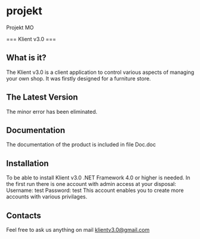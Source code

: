 projekt
=======

Projekt MO

=== Klient v3.0 ===


What is it?
-----------

The Klient v3.0 is a client application to control various aspects of managing your own shop.
It was firstly designed for a furniture store.

The Latest Version
------------------

The minor error has been eliminated.

Documentation
-------------

The documentation of the product is included in file Doc.doc


Installation
------------

To be able to install Klient v3.0 .NET Framework 4.0 or higher is needed.
In the first run there is one account with admin access at your disposal:
Username: test
Password: test
This account enables you to create more accounts with various privilages.

Contacts
--------

Feel free to ask us anything on mail klientv3.0@gmail.com
